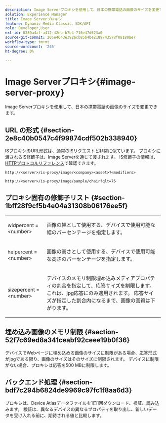 ```yaml
---
description: Image Serverプロキシを使用して、日本の携帯電話の画像のサイズを変更できます。
solution: Experience Manager
title: Image Serverプロキシ
feature: Dynamic Media Classic、SDK/API
role: Developer,User
exl-id: 0389a4af-a412-42eb-b7b4-716e47d623a0
source-git-commit: 206e4643e3926cb85b4be2189743578f88180be7
workflow-type: tm+mt
source-wordcount: '246'
ht-degree: 0%

---
```


# Image Serverプロキシ{#image-server-proxy}

Image Serverプロキシを使用して、日本の携帯電話の画像のサイズを変更できます。

## URL の形式 {#section-2e8c40b0547c4f99874cdf502b338940}

ISプロキシのURL形式は、通常のISリクエストと非常に似ています。 プロキシに渡されるIS修飾子は、Image Serverを通じて渡されます。 IS修飾子の情報は、[HTTPプロトコルリファレンス](../../is-api/http-ref/image-serving-api-ref/c-http-protocol-reference/c-introduction/c-introduction.md#concept-dbbd5241bc6248ad9b9d7f6c635c311e)で確認できます。

`http://<server>/is-proxy/image/<company><asset>?<modifiers>`

`http://<server>/is-proxy/image/sample/chair?qlt=75`

## プロキシ固有の修飾子リスト {#section-1bff28f9cf5b4e04a31308b06176ee5f}

<table id="simpletable_40C1DFB183B54A79BCF65D51ED480CE0"> 
 <tr class="strow"> 
  <td class="stentry"> <p><span class="codeph"> widpercent =  &lt;number&gt;</span> </p></td> 
  <td class="stentry"> <p>画像の幅として使用する、デバイスで使用可能な幅のパーセンテージを指定します。 </p></td> 
 </tr> 
 <tr class="strow"> 
  <td class="stentry"> <p><span class="codeph"> heipercent =  &lt;number&gt;</span> </p></td> 
  <td class="stentry"> <p>画像の高さとして使用する、デバイスで使用可能な高さのパーセンテージを指定します。 </p></td> 
 </tr> 
 <tr class="strow"> 
  <td class="stentry"> <p><span class="codeph"> sizepercent =  &lt;number&gt;</span> </p></td> 
  <td class="stentry"> <p>デバイスのメモリ制限埋め込みメディアプロパティの割合を指定して、応答サイズを制限します。 これは、jpg応答にのみ適用されます。 応答サイズが指定した割合内になるまで、画像の画質は下がります。 </p></td> 
 </tr> 
</table>

## 埋め込み画像のメモリ制限 {#section-52f7c69ed8a341ceabf92ceee19b0f36}

デバイスでWebページに埋め込める画像のサイズに制限がある場合、応答形式がjpgである限り、画像のサイズはそのサイズに制限されます。 デバイスに制限がない場合、プロキシは応答を500 MBに制限します。

## バックエンド処理 {#section-bdf7c294b6824de9969c97fc1f8aa6d3}

プロキシは、Device Atlasデータファイルを1日1回ダウンロード、検証、読み込みます。 検証は、異なるデバイスの異なるプロパティを取り出し、新しいデータを受け入れる前に、期待される値と比較します。
